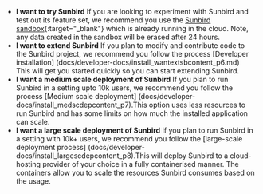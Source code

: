 *  **I want to try Sunbird**
	If you are looking to experiment with Sunbird and test out its feature set, we recommend you use the [Sunbird sandbox](https://staging.open-sunbird.org/){:target="_blank"} which is already running in the cloud. Note, any data created in the sandbox will be erased after 24 hours.
*  **I want to extend Sunbird**
	If you plan to modify and contribute code to the Sunbird project, we recommend you follow the process [Developer installation]
	(docs/developer-docs/install_wantextsbcontent_p6.md)
	This will get you started quickly so you can start extending Sunbird.
* **I want a medium scale deployment of Sunbird**
	If you plan to run Sunbird in a setting upto 10k users, we recommend you follow the process [Medium scale deployment]
	(docs/developer-docs/install_medscdepcontent_p7).This option uses less resources to run Sunbird and has some limits on how much the installed application can scale.
* **I want a large scale deployment of Sunbird** If you plan to run Sunbird in a setting with 10k+ users, we recommend you follow the [large-scale deployment process] (docs/developer-docs/install_largescdepcontent_p8).This will deploy Sunbird to a cloud-hosting provider of your choice in a fully containerised manner. The containers allow you to scale the resources Sunbird consumes based on the usage.
